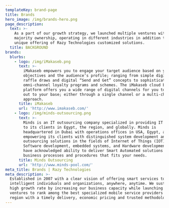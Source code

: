 ```yaml
---
templateKey: brand-page
title: Brands
hero_image: /img/brands-hero.png
page_description:
  text: >-
    As a part of our growth strategy, we launched multiple ventures with a
    majority ownership, operating in different industries in addition to the
    unique offering of Razy Technologies customized solutions.
  title: BACKGROUND
brands:
  blurbs:
    - logo: /img/iMakaseb.png
      text: >-
        iMakaseb empowers you to engage your target audience based on your
        objectives and the audience’s profile; ranging from simple digital
        raffle draws and digital “Send and Get” concepts to sophisticated
        omni-channel loyalty programs and schemes. The iMakaseb cloud based
        platform offers you a wide range of digital channels for you to reach
        out to your base; either through a single channel or a multi-channel
        approach.
      title: iMakaseb
      url: 'http://www.imakaseb.com/'
    - logo: /img/minds-outsourcing.png
      text: >-
        Minds is an IT outsourcing company specialized in providing IT solutions
        to its clients in Egypt, the region, and globally. Minds is
        headquartered in Dubai with operations offices in USA, Egypt, and KSA,
        empowering its clients with distinguished system development and
        outsourcing solutions in the fields of Internet of Things (IOT),
        Software development, embedded systems, and Hardware development. We
        have acknowledged ability to deliver Smart Automated solutions for your
        business processes and procedures that fits your needs.
      title: Minds Outsourcing
      url: 'http://www.minds-pool.com/'
meta_title: Brands | Razy Technologies
meta_description: >-
  Established in 2007 with a clear vision of offering smart services to serve
  intelligent individuals and organizations, anywhere, anytime. We sustained a
  high growth rate by increasing our business capacity while launching new
  ventures to rank among the best specialized mobile service providers in the
  region with a timely delivery, economic pricing and trusted methodologies.
---
```


